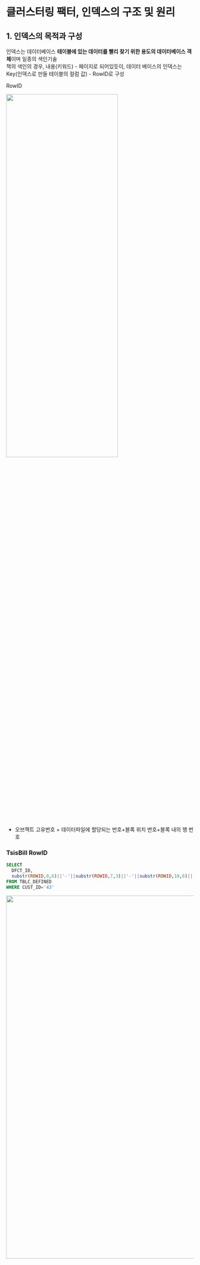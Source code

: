 # 클러스터링 팩터, 인덱스의 구조 및 원리

## 1. 인덱스의 목적과 구성
인덱스는 데이터베이스 **테이블에 있는 데이터를 빨리 찾기 위한 용도의 데이터베이스 객체**이며 일종의 색인기술<br>
책의 색인의 경우, 내용(키워드) - 페이지로 되어있듯이, 데이터 베이스의 인덱스는 Key(인덱스로 만들 테이블의 컬럼 값) - RowID로 구성<br>

RowID

<img src="Image/DatabaseIndex/RowID.png" width="300" height="50%">

- 오브젝트 고유번호 + 데이터파일에 할당되는 번호+블록 위치 번호+블록 내의 행 번호

### TsisBill RowID

```sql
SELECT 
  DFCT_ID,
  substr(ROWID,0,6)||'-'||substr(ROWID,7,3)||'-'||substr(ROWID,10,6)||'-'||substr(ROWID,16,3) 
FROM TBLC_DEFINED 
WHERE CUST_ID='43'
```

<img src="Image/DatabaseIndex/TsisBill_RowID.jpg.jpeg" width="600" height="50%">

AAADHv는 전부 같음 -> 같은 테이블의 경우 같은 오브젝트 번호를 가짐<br>
AAF는 전부 같음 -> 테이블스페이스 상대 파일 번호, 익스텐트(EXTENT)가 다른 데이터 파일에 할당될 수 있지만 조회 결과에서는 전부 같음<br>
1번 ROW AAAG3U, 나머지 AAAG3X -> 1번 행만 다른 블럭에 저장되어있음<br>
3~6번 데이터번호로 추정하건데 순서대로 데이터가 들어감<br>

만약 인덱스가 구조없이 저장된다면 테이블에서 데이터를 직접 읽는 것과 효율이 크게 다르지 않음<br>
따라서, 자료구조를 통해 인덱스를 구조화 하는 방법이 필요<br>

## 2. 인덱스 구조와 원리(탐색방법)
### B*TREE 인덱스 구조

<img src="Image/DatabaseIndex/BTree_Index.jpg" width="500" height="50%">

- 루트 블록(ROOT BLOCK)
  - 루트 블록은 인덱스의 다음 단계의 브랜치 블록을 가리키는 항목들을 포함하고 있다.  
- 브랜치 블록(BRANCH BLOCK)
  - 브랜치 블록은 < Separator Key, DBA>로 구성돼 있으며, 브랜치 블록 밑의 리프 블록을 가리킨다.  
- 리프 블록(LEAF BLOCK)
  - 리프 블록은 실제 < 인덱스 Key 값, ROWID>로 구성된다. 이는 해당 데이터를 액세스하는 Key가 된다.  
- 더블 링크드 리스트(Double Linked List)
  - 리프 블록간의 양 방향 통신을 의미한다. 더블 링크드 리스트는 리프 블록의 한 인덱스 값에서 범위(RANGE) 스캔을 빠르게 할 수 있게 해준다. 이 부분은 B*TREE 인덱스의 액세스에서 자세히 살펴본다.  

### B*TREE 인덱스 원리 (탐색 방법)

```sql
SELECT ENAME, ADDRESS
FROM EMP
WHERE EMPNO = ‘03489’;
-- WHERE EMPNO BEWTEEN ‘03411’ AND ‘03492’;
```

<img src="Image/DatabaseIndex/BTree_Index_Act.jpeg" width="600" height="50%">

1. EMPNO 인덱스의 루트 블록을 확인 루트 블록의 Separator Key를 확인해 EMPNO의 값이 03400을 기준으로 더 큰 값이면 우측으로, 더 작은 값이면 좌측으로 분기
2. 루트 블록의 Separator Key를 통해 03489는 03400보다 크기 때문에 우측 브랜치 블록으로 이동
3. 브랜치 블록을 스캔해 브랜치 블록 Separator Key를 확인한 결과, <03450,DBA>, 그렇기 때문에 03450보다 값이 크면 좌측으로, 작으면 우측으로 이동(03489는 03450보다 크므로 우측 아래로 이동)
4. 브랜치 블록에서 리프 블록으로 이동하게 되면 해당 블록을 스캔해 <03489,ROWID>라는 인덱스 값을 확인
5. 해당 인덱스 값의 ROWID를 통해 실제 테이블을 액세스

-> 날짜, 사번과 같이 순차적으로 증가하는 데이터를 B*TREE로 인덱싱하는 경우, 오른쪽 노드에서만 삽입이 발생하게됨

### REVERSE KEY 인덱스 구조

먼저 기존 테이블에 대한 인덱스 키 컬럼의 값을 반대로 변경해 B*TREE 인덱스를 생성<br>
해당 데이터는 리버스 키 인덱스에서 인덱스 키 컬럼의 값이 변경되어 인덱스에 저장<br>

<img src="Image/DatabaseIndex/Reverse_Key_Index.gif" width="450" height="50%">

-> B-TREE, Reverse Key 인덱스에서는 실제 컬럼 값을 인덱스에도 보관하고 있어야 하며, 성별, 확인여부 등 값의 분포가 적은 경우 비효율적

### 비트맵(Bitmap) 인덱스 구조

B-tree index와 마찬가지로 root, branch, leaf 로 구성되어 있지만 leaf 가 bitmap으로 구성되어 있음<br>
분포가 적은 색상 컬럼을 기준으로 비트맵 작성, 즉 1개의 index값이 테이블상의 여러 개의 record를 표현<br>

<img src="Image/DatabaseIndex/Bitmap.jpg" width="500" height="50%">

<img src="Image/DatabaseIndex/Bitmap2.jpg" width="600" height="50%">

leaf노드 도달시, 비트맵에서 데이터가 1인 row의 RowID만을 획득<br>
해당 인덱스에 End RowID와 비트맵을 수정, 비트맵의 마지막에 추가됨<br>

## 3. 인덱스의 생성

### B*Tree, Reverse Key 인덱스

```sql
CREATE[UNIQUE] INDEX scott.emp_ename_idx
     ON scott.emp(ename);
    -- REVERSE;
```

UNIQUE 키워드 추가시 컬럼 중복값 헝용하지 않음<br>
Reverse 리버스 키 인덱스 생성<br>

### 비트맵(Bitmap) 인덱스

```sql
CREATE BITMAP INDEX DEPT_IDX 
    ON DEPT(DNAME);
```

### 티시스빌 인덱스 확인

```sql
SELECT A.TABLE_NAME
     , A.INDEX_NAME
     , A.COLUMN_NAME
     , B.COMMENTS
  FROM ALL_IND_COLUMNS  A -- 현재 사용자가 엑세스할 수 있는 테이블에 대한 인덱스 정의
     , ALL_COL_COMMENTS B -- 현재 사용자가 엑세스할 수 있는 테이블 컬럼에 대한 인덱스 정의
 WHERE A.TABLE_NAME  = 'TBLC_DEFINED'
   AND A.TABLE_OWNER = B.OWNER
   AND A.TABLE_NAME  = B.TABLE_NAME
   AND A.COLUMN_NAME = B.COLUMN_NAME
 ORDER BY A.INDEX_NAME, A.COLUMN_POSITION;
```

<img src="Image/DatabaseIndex/TsisBill_Index.jpg" width="500" height="50%">

## 4. 클러스터링 펙터
클러스터링 팩터(Clustering Factor)**는 Index를 Scan하는 동안 방문(access)하게 되는 Table의 Data Block의 개수**, B-Tree 인덱스를 사용한 Range Scan 비용 계산식의 중요한 요소<br>
클러스터링 팩터는 데이터가 테이블 전체에 무작위로 분산된 정도를 나타내는 하나의 숫자(테이블 내 데이터의 흩어짐의 정도)<br>
과거에 읽언던 Block인지의 여부는 중요하지 않고, 바로 직전에 읽었던 Block인지가 중요한 요소<br>
Clustering Factor값이 클수록 성능에 악영향<br>

### Good Clustering Factor

<img src="Image/DatabaseIndex/Good_Clustering_Factor.png" width="600" height="50%">

- Clustering Factor의 최소값은 Table의 Data Block의 수


### Bad Clustering Factor

<img src="Image/DatabaseIndex/Bad_Clustering_Factor.png" width="600" height="50%">

- Clustering Factor의 최대값은 Table의 Row의 수

## Reference
- RowID
  - https://tksmart.dooray.com/popup/project/posts/2804994201263135974
- B*Tree 인덱스
  - http://www.gurubee.net/lecture/2935
  - https://www.kdata.or.kr/info/info_04_view.html?field=&keyword=&type=techreport&page=9&dbnum=186939&mode=detail&type=techreport
- Reverse Key 인덱스
  - http://www.gurubee.net/lecture/2959
- Bitmap 인덱스
  - http://wiki.gurubee.net/pages/viewpage.action?pageId=1507452
  - https://blog.naver.com/salinokl/220797257199
  - https://hayleyfish.tistory.com/77
- 클러스터링 펙터
  - http://wiki.gurubee.net/pages/viewpage.action?pageId=3080204
  - http://wiki.gurubee.net/display/CORE/Clustering+Factor
